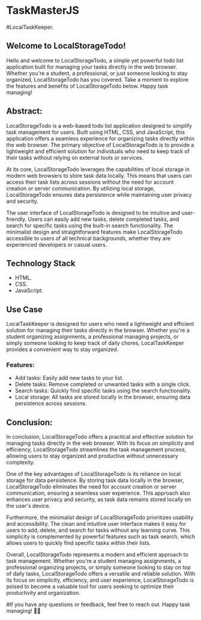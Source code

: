 # TaskMasterJS
#LocalTaskKeeper.

## Welcome to LocalStorageTodo!

Hello and welcome to LocalStorageTodo, a simple yet powerful todo list application built for managing your tasks directly in the web browser. Whether you're a student, a professional, or just someone looking to stay organized, LocalStorageTodo has you covered. Take a moment to explore the features and benefits of LocalStorageTodo below. Happy task managing!

## Abstract:
LocalStorageTodo is a web-based todo list application designed to simplify task management for users. Built using HTML, CSS, and JavaScript, this application offers a seamless experience for organizing tasks directly within the web browser. The primary objective of LocalStorageTodo is to provide a lightweight and efficient solution for individuals who need to keep track of their tasks without relying on external tools or services.

At its core, LocalStorageTodo leverages the capabilities of local storage in modern web browsers to store task data locally. This means that users can access their task lists across sessions without the need for account creation or server communication. By utilizing local storage, LocalStorageTodo ensures data persistence while maintaining user privacy and security.

The user interface of LocalStorageTodo is designed to be intuitive and user-friendly. Users can easily add new tasks, delete completed tasks, and search for specific tasks using the built-in search functionality. The minimalist design and straightforward features make LocalStorageTodo accessible to users of all technical backgrounds, whether they are experienced developers or casual users.

## Technology Stack
- HTML.
- CSS.
- JavaScript.

## Use Case
LocalTaskKeeper is designed for users who need a lightweight and efficient solution for managing their tasks directly in the browser. Whether you're a student organizing assignments, a professional managing projects, or simply someone looking to keep track of daily chores, LocalTaskKeeper provides a convenient way to stay organized.

### Features:
- Add tasks: Easily add new tasks to your list.
- Delete tasks: Remove completed or unwanted tasks with a single click.
- Search tasks: Quickly find specific tasks using the search functionality.
- Local storage: All tasks are stored locally in the browser, ensuring data persistence across sessions.

## Conclusion:
In conclusion, LocalStorageTodo offers a practical and effective solution for managing tasks directly in the web browser. With its focus on simplicity and efficiency, LocalStorageTodo streamlines the task management process, allowing users to stay organized and productive without unnecessary complexity.

One of the key advantages of LocalStorageTodo is its reliance on local storage for data persistence. By storing task data locally in the browser, LocalStorageTodo eliminates the need for account creation or server communication, ensuring a seamless user experience. This approach also enhances user privacy and security, as task data remains stored locally on the user's device.

Furthermore, the minimalist design of LocalStorageTodo prioritizes usability and accessibility. The clean and intuitive user interface makes it easy for users to add, delete, and search for tasks without any learning curve. This simplicity is complemented by powerful features such as task search, which allows users to quickly find specific tasks within their lists.

Overall, LocalStorageTodo represents a modern and efficient approach to task management. Whether you're a student managing assignments, a professional organizing projects, or simply someone looking to stay on top of daily tasks, LocalStorageTodo offers a versatile and reliable solution. With its focus on simplicity, efficiency, and user experience, LocalStorageTodo is poised to become a valuable tool for users seeking to optimize their productivity and organization.

#If you have any questions or feedback, feel free to reach out. Happy task managing! 📝✨
